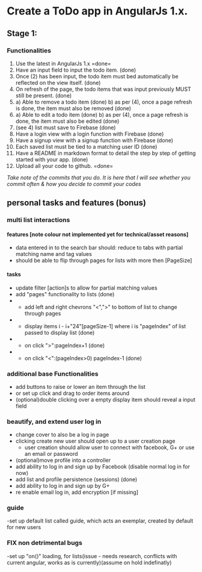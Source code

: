 # Create a ToDo app in AngularJs 1.x.

## Stage 1:

### Functionalities

1. Use the latest in AngularJs 1.x =done=
2. Have an input field to input the todo item. (done)
3. Once (2) has been input, the todo item must bed automatically be reflected on the view itself. (done)
4. On refresh of the page, the todo items that was input previously MUST still be present. (done)
5. a) Able to remove a todo item (done)
   b) as per (4), once a page refresh is done, the item must also be removed (done)
6. a) Able to edit a todo item (done)
   b) as per (4), once a page refresh is done, the item must also be edited (done)
7. (see 4) list must save to Firebase (done)
8. Have a login view with a login function with Firebase (done)
9. Have a signup view with a signup function with Firebase (done)
10. Each saved list must be tied to a matching user ID (done)
11. Have a README in markdown format to detail the step by step of getting started with your app. (done)
12. Upload all your code to github. =done=

*Take note of the commits that you do. It is here that I will see whether you commit often & how you decide to commit your codes*
## personal tasks and features (bonus)

### multi list interactions
#### features [note colour not implemented yet for technical/asset reasons]
- data entered in to the search bar should: reduce to tabs with partial matching name and tag values
- should be able to flip through pages for lists with more then [PageSize]
#### tasks
- update filter [action]s to allow for partial matching values
- add "pages" functionality to lists (done)
- - add left and right chevrons "<",">" to bottom of list to change through pages
- - display items i - i+"24"[pageSize-1] where i is "pageIndex" of list passed to display list (done)
- - on click ">":pageIndex+1 (done)
- - on click "<":(pageIndex>0) pageIndex-1 (done)

### additional base Functionalities
- add buttons to raise or lower an item through the list
- or set up click and drag to order items around
- (optional)double clicking over a empty display item should reveal a input field

### beautify, and extend user log in
- change cover to also be a log in page
- clicking create new user should open up to a user creation page
  - user creation should allow user to connect with facebook, G+ or use an email or password
- (optional)move profile into a controller
- add ability to log in and sign up by Facebook (disable normal log in for now)
- add list and profile persistence (sessions) (done)
- add ability to log in and sign up by G+
- re enable email log in, add encryption [if missing]

### guide
-set up default list called guide, which acts an exemplar, created by default for new users

### FIX non detrimental bugs
-set up "on()" loading, for lists(issue - needs research, conflicts with current angular, works as is currently)(assume on hold indefinatly)
